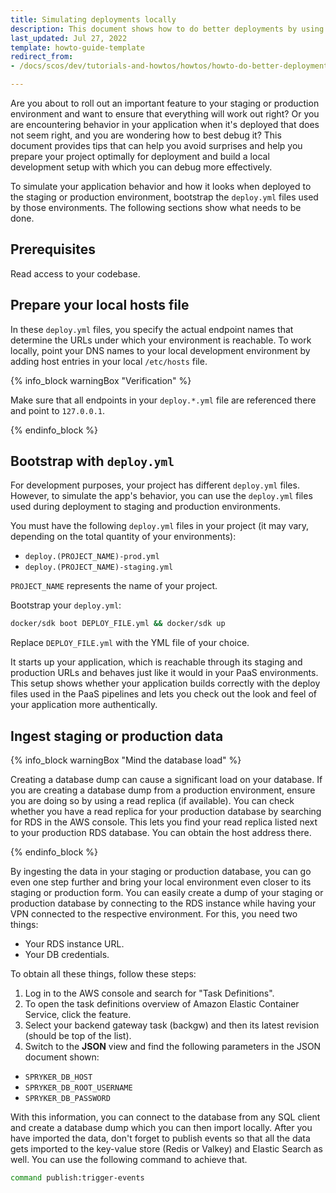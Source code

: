 ```yaml
---
title: Simulating deployments locally
description: This document shows how to do better deployments by using your local environment as a preview for how your application will behave when deployed to PaaS
last_updated: Jul 27, 2022
template: howto-guide-template
redirect_from:
- /docs/scos/dev/tutorials-and-howtos/howtos/howto-do-better-deployments.html

---
```


Are you about to roll out an important feature to your staging or production environment and want to ensure that everything will work out right? Or you are encountering behavior in your application when it's deployed that does not seem right, and you are wondering how to best debug it? This document provides tips that can help you avoid surprises and help you prepare your project optimally for deployment and build a local development setup with which you can debug more effectively.

To simulate your application behavior and how it looks when deployed to the staging or production environment, bootstrap the `deploy.yml` files used by those environments. The following sections show what needs to be done.

## Prerequisites

Read access to your codebase.

## Prepare your local hosts file

In these `deploy.yml` files, you specify the actual endpoint names that determine the URLs under which your environment is reachable. To work locally, point your DNS names to your local development environment by adding host entries in your local `/etc/hosts` file.

{% info_block warningBox "Verification" %}

Make sure that all endpoints in your `deploy.*.yml` file are referenced there and point to `127.0.0.1`.

{% endinfo_block %}

## Bootstrap with `deploy.yml`

For development purposes, your project has different `deploy.yml` files. However, to simulate the app's behavior, you can use the `deploy.yml` files used during deployment to staging and production environments.

You must have the following `deploy.yml` files in your project (it may vary, depending on the total quantity of your environments):
- `deploy.(PROJECT_NAME)-prod.yml`
- `deploy.(PROJECT_NAME)-staging.yml`

`PROJECT_NAME` represents the name of your project.

Bootstrap your `deploy.yml`:

```bash
docker/sdk boot DEPLOY_FILE.yml && docker/sdk up
```

Replace `DEPLOY_FILE.yml` with the YML file of your choice.

It starts up your application, which is reachable through its staging and production URLs and behaves just like it would in your PaaS environments. This setup shows whether your application builds correctly with the deploy files used in the PaaS pipelines and lets you check out the look and feel of your application more authentically.

## Ingest staging or production data

{% info_block warningBox "Mind the database load" %}

Creating a database dump can cause a significant load on your database. If you are creating a database dump from a production environment, ensure you are doing so by using a read replica (if available). You can check whether you have a read replica for your production database by searching for RDS in the AWS console. This lets you find your read replica listed next to your production RDS database. You can obtain the host address there.

{% endinfo_block %}

By ingesting the data in your staging or production database, you can go even one step further and bring your local environment even closer to its staging or production form.
You can easily create a dump of your staging or production database by connecting to the RDS instance while having your VPN connected to the respective environment.
For this, you need two things:
- Your RDS instance URL.
- Your DB credentials.

To obtain all these things, follow these steps:
1. Log in to the AWS console and search for "Task Definitions".
2. To open the task definitions overview of Amazon Elastic Container Service, click the feature.
3. Select your backend gateway task (backgw) and then its latest revision (should be top of the list).
4. Switch to the **JSON** view and find the following parameters in the JSON document shown:
- `SPRYKER_DB_HOST`
- `SPRYKER_DB_ROOT_USERNAME`
- `SPRYKER_DB_PASSWORD`

With this information, you can connect to the database from any SQL client and create a database dump which you can then import locally. After you have imported the data, don't forget to publish events so that all the data gets imported to the key-value store (Redis or Valkey) and Elastic Search as well. You can use the following command to achieve that.

```bash
command publish:trigger-events
```
